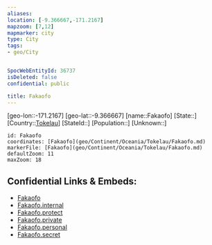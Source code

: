 ```yaml
---
aliases: 
location: [-9.366667,-171.2167]
mapzoom: [7,12] 
mapmarker: city 
type: City
tags:
- geo/City


SpocWebEntityId: 36737
isDeleted: false
confidential: public

title: Fakaofo
---
```

[geo-lon::-171.2167]
[geo-lat::-9.366667]
[name::Fakaofo]
[State::]
[Country::[Tokelau](geo/Continent/Oceania/Tokelau.md)]
[StateId::]
[Population::]
[Unknown::]


```leaflet
id: Fakaofo
coordinates: [Fakaofo](geo/Continent/Oceania/Tokelau/Fakaofo.md)
markerFile: [Fakaofo](geo/Continent/Oceania/Tokelau/Fakaofo.md)
defaultZoom: 11 
maxZoom: 18
```


## Confidential Links & Embeds: 
- [Fakaofo](../../../../../_public/geo/Continent/Oceania/Tokelau/Fakaofo.md) 
- [Fakaofo.internal](../../../../../_internal/geo/Continent/Oceania/Tokelau/Fakaofo.internal.md) 
- [Fakaofo.protect](../../../../../_protect/geo/Continent/Oceania/Tokelau/Fakaofo.protect.md) 
- [Fakaofo.private](../../../../../_private/geo/Continent/Oceania/Tokelau/Fakaofo.private.md) 
- [Fakaofo.personal](../../../../../_personal/geo/Continent/Oceania/Tokelau/Fakaofo.personal.md) 
- [Fakaofo.secret](../../../../../_secret/geo/Continent/Oceania/Tokelau/Fakaofo.secret.md) 
